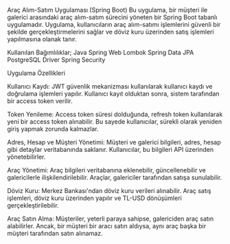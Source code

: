 Araç Alım-Satım Uygulaması (Spring Boot)
Bu uygulama, bir müşteri ile galerici arasındaki araç alım-satım sürecini yöneten bir Spring Boot tabanlı uygulamadır. Uygulama, kullanıcıların araç alım-satımı işlemlerini güvenli bir şekilde gerçekleştirmelerini sağlar ve döviz kuru üzerinden satış işlemleri yapılmasına olanak tanır.

Kullanılan Bağımlılıklar;
Java Spring Web
Lombok
Spring Data JPA
PostgreSQL Driver
Spring Security

Uygulama Özellikleri

Kullanıcı Kaydı:
JWT güvenlik mekanizması kullanılarak kullanıcı kaydı ve doğrulama işlemleri yapılır. Kullanıcı kayıt olduktan sonra, sistem tarafından bir access token verilir.

Token Yenileme:
Access token süresi dolduğunda, refresh token kullanılarak yeni bir access token alınabilir. Bu sayede kullanıcılar, sürekli olarak yeniden giriş yapmak zorunda kalmazlar.

Adres, Hesap ve Müşteri Yönetimi:
Müşteri ve galerici bilgileri, adres, hesap gibi detaylar veritabanında saklanır. Kullanıcılar, bu bilgileri API üzerinden yönetebilirler.

Araç Yönetimi:
Araç bilgileri veritabanına eklenebilir, güncellenebilir ve galericilerle ilişkilendirilebilir. Araçlar, galericiler tarafından satışa sunulabilir.

Döviz Kuru:
Merkez Bankası'ndan döviz kuru verileri alınabilir. Araç satış işlemleri, döviz kuru üzerinden yapılır ve TL-USD dönüşümleri gerçekleştirilebilir.

Araç Satın Alma:
Müşteriler, yeterli paraya sahipse, galericiden araç satın alabilirler. Ancak, bir müşteri bir aracı satın aldıysa, aynı araç başka bir müşteri tarafından satın alınamaz.
